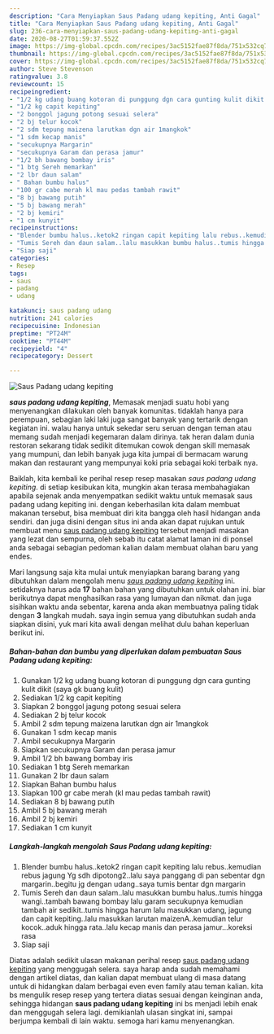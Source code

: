 ```yaml
---
description: "Cara Menyiapkan Saus Padang udang kepiting, Anti Gagal"
title: "Cara Menyiapkan Saus Padang udang kepiting, Anti Gagal"
slug: 236-cara-menyiapkan-saus-padang-udang-kepiting-anti-gagal
date: 2020-08-27T01:59:37.552Z
image: https://img-global.cpcdn.com/recipes/3ac5152fae87f8da/751x532cq70/saus-padang-udang-kepiting-foto-resep-utama.jpg
thumbnail: https://img-global.cpcdn.com/recipes/3ac5152fae87f8da/751x532cq70/saus-padang-udang-kepiting-foto-resep-utama.jpg
cover: https://img-global.cpcdn.com/recipes/3ac5152fae87f8da/751x532cq70/saus-padang-udang-kepiting-foto-resep-utama.jpg
author: Steve Stevenson
ratingvalue: 3.8
reviewcount: 15
recipeingredient:
- "1/2 kg udang buang kotoran di punggung dgn cara gunting kulit dikit saya gk buang kulit"
- "1/2 kg capit kepiting"
- "2 bonggol jagung potong sesuai selera"
- "2 bj telur kocok"
- "2 sdm tepung maizena larutkan dgn air 1mangkok"
- "1 sdm kecap manis"
- "secukupnya Margarin"
- "secukupnya Garam dan perasa jamur"
- "1/2 bh bawang bombay iris"
- "1 btg Sereh memarkan"
- "2 lbr daun salam"
- " Bahan bumbu halus"
- "100 gr cabe merah kl mau pedas tambah rawit"
- "8 bj bawang putih"
- "5 bj bawang merah"
- "2 bj kemiri"
- "1 cm kunyit"
recipeinstructions:
- "Blender bumbu halus..ketok2 ringan capit kepiting lalu rebus..kemudian rebus jagung Yg sdh dipotong2..lalu saya panggang di pan sebentar dgn margarin..begitu jg dengan udang..saya tumis bentar dgn margarin"
- "Tumis Sereh dan daun salam..lalu masukkan bumbu halus..tumis hingga wangi..tambah bawang bombay lalu garam secukupnya kemudian tambah air sedikit..tumis hingga harum lalu masukkan udang, jagung dan capit kepiting..lalu masukkan larutan maizenA..kemudian telur kocok..aduk hingga rata..lalu kecap manis dan perasa jamur...koreksi rasa"
- "Siap saji"
categories:
- Resep
tags:
- saus
- padang
- udang

katakunci: saus padang udang 
nutrition: 241 calories
recipecuisine: Indonesian
preptime: "PT24M"
cooktime: "PT44M"
recipeyield: "4"
recipecategory: Dessert

---
```



![Saus Padang udang kepiting](https://img-global.cpcdn.com/recipes/3ac5152fae87f8da/751x532cq70/saus-padang-udang-kepiting-foto-resep-utama.jpg)

<b><i>saus padang udang kepiting</i></b>, Memasak menjadi suatu hobi yang menyenangkan dilakukan oleh banyak komunitas. tidaklah hanya para perempuan, sebagian laki laki juga sangat banyak yang tertarik dengan kegiatan ini. walau hanya untuk sekedar seru seruan dengan teman atau memang sudah menjadi kegemaran dalam dirinya. tak heran dalam dunia restoran sekarang tidak sedikit ditemukan cowok dengan skill memasak yang mumpuni, dan lebih banyak juga kita jumpai di bermacam warung makan dan restaurant yang mempunyai koki pria sebagai koki terbaik nya.

Baiklah, kita kembali ke perihal resep resep masakan <i>saus padang udang kepiting</i>. di setiap kesibukan kita, mungkin akan terasa membahagiakan apabila sejenak anda menyempatkan sedikit waktu untuk memasak saus padang udang kepiting ini. dengan keberhasilan kita dalam membuat makanan tersebut, bisa membuat diri kita bangga oleh hasil hidangan anda sendiri. dan juga disini dengan situs ini anda akan dapat rujukan untuk membuat menu <u>saus padang udang kepiting</u> tersebut menjadi masakan yang lezat dan sempurna, oleh sebab itu catat alamat laman ini di ponsel anda sebagai sebagian pedoman kalian dalam membuat olahan baru yang endes.




Mari langsung saja kita mulai untuk menyiapkan barang barang yang dibutuhkan dalam mengolah menu <u><i>saus padang udang kepiting</i></u> ini. setidaknya harus ada <b>17</b> bahan bahan yang dibutuhkan untuk olahan ini. biar berikutnya dapat menghasilkan rasa yang lumayan dan nikmat. dan juga sisihkan waktu anda sebentar, karena anda akan membuatnya paling tidak dengan <b>3</b> langkah mudah. saya ingin semua yang dibutuhkan sudah anda siapkan disini, yuk mari kita awali dengan melihat dulu bahan keperluan berikut ini.

<!--inarticleads1-->

##### Bahan-bahan dan bumbu yang diperlukan dalam pembuatan Saus Padang udang kepiting:

1. Gunakan 1/2 kg udang buang kotoran di punggung dgn cara gunting kulit dikit (saya gk buang kulit)
1. Sediakan 1/2 kg capit kepiting
1. Siapkan 2 bonggol jagung potong sesuai selera
1. Sediakan 2 bj telur kocok
1. Ambil 2 sdm tepung maizena larutkan dgn air 1mangkok
1. Gunakan 1 sdm kecap manis
1. Ambil secukupnya Margarin
1. Siapkan secukupnya Garam dan perasa jamur
1. Ambil 1/2 bh bawang bombay iris
1. Sediakan 1 btg Sereh memarkan
1. Gunakan 2 lbr daun salam
1. Siapkan  Bahan bumbu halus
1. Siapkan 100 gr cabe merah (kl mau pedas tambah rawit)
1. Sediakan 8 bj bawang putih
1. Ambil 5 bj bawang merah
1. Ambil 2 bj kemiri
1. Sediakan 1 cm kunyit




<!--inarticleads2-->

##### Langkah-langkah mengolah Saus Padang udang kepiting:

1. Blender bumbu halus..ketok2 ringan capit kepiting lalu rebus..kemudian rebus jagung Yg sdh dipotong2..lalu saya panggang di pan sebentar dgn margarin..begitu jg dengan udang..saya tumis bentar dgn margarin
1. Tumis Sereh dan daun salam..lalu masukkan bumbu halus..tumis hingga wangi..tambah bawang bombay lalu garam secukupnya kemudian tambah air sedikit..tumis hingga harum lalu masukkan udang, jagung dan capit kepiting..lalu masukkan larutan maizenA..kemudian telur kocok..aduk hingga rata..lalu kecap manis dan perasa jamur...koreksi rasa
1. Siap saji




Diatas adalah sedikit ulasan makanan perihal resep <u>saus padang udang kepiting</u> yang menggugah selera. saya harap anda sudah memahami dengan artikel diatas, dan kalian dapat membuat ulang di masa datang untuk di hidangkan dalam berbagai even even family atau teman kalian. kita bs mengulik resep resep yang tertera diatas sesuai dengan keinginan anda, sehingga hidangan <b>saus padang udang kepiting</b> ini bs menjadi lebih enak dan menggugah selera lagi. demikianlah ulasan singkat ini, sampai berjumpa kembali di lain waktu. semoga hari kamu menyenangkan.
